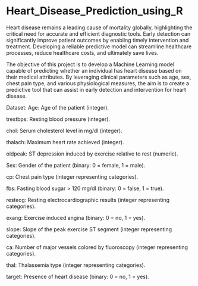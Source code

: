 # Heart_Disease_Prediction_using_R
Heart disease remains a leading cause of mortality globally, highlighting the critical 
need for accurate and efficient diagnostic tools. Early detection can significantly improve 
patient outcomes by enabling timely intervention and treatment. Developing a reliable 
predictive model can streamline healthcare processes, reduce healthcare costs, and 
ultimately save lives. 


The objective of this project is to develop a Machine Learning model capable of 
predicting whether an individual has heart disease based on their medical attributes. By 
leveraging clinical parameters such as age, sex, chest pain type, and various physiological 
measures, the aim is to create a predictive tool that can assist in early detection and 
intervention for heart disease.


Dataset: 
Age: Age of the patient (integer). 

trestbps: Resting blood pressure (integer). 

chol: Serum cholesterol level in mg/dl (integer). 

thalach: Maximum heart rate achieved (integer). 

oldpeak: ST depression induced by exercise relative to rest (numeric). 

Sex: Gender of the patient (binary: 0 = female, 1 = male). 

cp: Chest pain type (integer representing categories). 

fbs: Fasting blood sugar > 120 mg/dl (binary: 0 = false, 1 = true). 

restecg: Resting electrocardiographic results (integer representing categories). 

exang: Exercise induced angina (binary: 0 = no, 1 = yes). 

slope: Slope of the peak exercise ST segment (integer representing categories). 

ca: Number of major vessels colored by fluoroscopy (integer representing categories). 

thal: Thalassemia type (integer representing categories). 

target: Presence of heart disease (binary: 0 = no, 1 = yes). 
